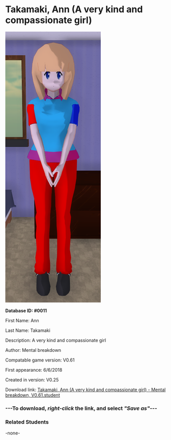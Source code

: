 # Takamaki, Ann (A very kind and compassionate girl)

<img src="../../Files/Images/Takamaki, Ann (A very kind and compassionate girl).png" title="Takamaki, Ann (A very kind and compassionate girl) - Mental breakdown, V0.61">

**Database ID: #0011**

First Name: Ann

Last Name: Takamaki

Description: A very kind and compassionate girl

Author: Mental breakdown

Compatable game version: V0.61

First appearance: 6/6/2018

Created in version: V0.25

Download link: <a href="https://raw.githubusercontent.com/Arbiter1223/Daigaku-Gurashi-Custom-Students/master/Files/Student%20Files/Takamaki%2C%20Ann%20(A%20very%20kind%20and%20compassionate%20girl)%20-%20Mental%20breakdown%2C%20V0.61.student">Takamaki, Ann (A very kind and compassionate girl) - Mental breakdown, V0.61.student</a>

### ---**To download, _right-click_ the link, and select _"Save as"_**---

### Related Students

-none-
